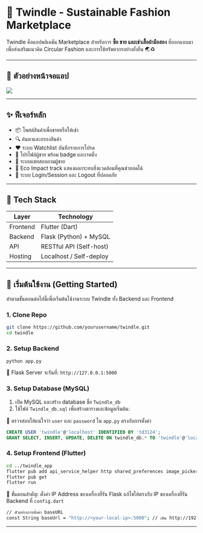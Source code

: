 # 👗 Twindle - Sustainable Fashion Marketplace

Twindle คือแอปพลิเคชัน Marketplace สำหรับการ **ซื้อ ขาย และเช่าเสื้อผ้ามือสอง** ที่ออกแบบมาเพื่อส่งเสริมแนวคิด Circular Fashion และการใช้ทรัพยากรอย่างยั่งยืน 🌏♻️

---

## 📲 ตัวอย่างหน้าจอแอป

<img src="https://drive.google.com/uc?export=view&id=14-qRFzg5xcx6EXyfYsqwyomE4tY6kKIp"/>

---

## ✨ ฟีเจอร์หลัก

- 📦 โพสต์สินค้าเพื่อขายหรือให้เช่า
- 🔍 ค้นหาและกรองสินค้า
- ❤️ ระบบ Watchlist บันทึกรายการโปรด
- 🧑 โปรไฟล์ผู้ขาย พร้อม badge และเรตติ้ง
- 💬 ระบบแชทสอบถามผู้ขาย
- 🌱 Eco Impact track แสดงผลกระทบสิ่งแวดล้อมที่คุณช่วยลดได้
- 🔐 ระบบ Login/Session และ Logout ที่ปลอดภัย

---

## 🧰 Tech Stack

| Layer        | Technology              |
|--------------|--------------------------|
| Frontend     | Flutter (Dart)           |
| Backend      | Flask (Python) + MySQL   |
| API          | RESTful API (Self-host)  |
| Hosting      | Localhost / Self-deploy  |

---

## 🚀 เริ่มต้นใช้งาน (Getting Started)

ทำตามขั้นตอนต่อไปนี้เพื่อเริ่มต้นใช้งานระบบ Twindle ทั้ง Backend และ Frontend



### 1. Clone Repo

```bash
git clone https://github.com/yourusername/twindle.git
cd twindle
```


### **2. Setup Backend**

```bash
python app.py
```

🔗 Flask Server จะรันที่: `http://127.0.0.1:5000`



### **3. Setup Database (MySQL)**

1. เปิด MySQL และสร้าง database ชื่อ `Twindle_db`
2. ใช้ไฟล์ `Twindle_db.sql` เพื่อสร้างตารางและข้อมูลเริ่มต้น:

📌 ตรวจสอบให้แน่ใจว่า `user` และ `password` ใน `app.py` ตรงกับการตั้งค่า
```sql
CREATE USER 'twindle'@'localhost' IDENTIFIED BY 'td3124';
GRANT SELECT, INSERT, UPDATE, DELETE ON twindle_db.* TO 'twindle'@'localhost';
```


### **4. Setup Frontend (Flutter)**

```bash
cd ../twindle_app
flutter pub add api_service_helper http shared_preferences image_picker 
flutter pub get
flutter run
```
📌 ขั้นตอนสำคัญ: ตั้งค่า IP Address ของเครื่องที่รัน Flask
แก้ไขให้ตรงกับ IP ของเครื่องที่รัน Backend ที่ `config.dart`

```bash
// ตัวอย่างการตั้งค่า baseURL
const String baseUrl = "http://<your-local-ip>:5000"; // เช่น http://192.168.1.10:5000

```



---
